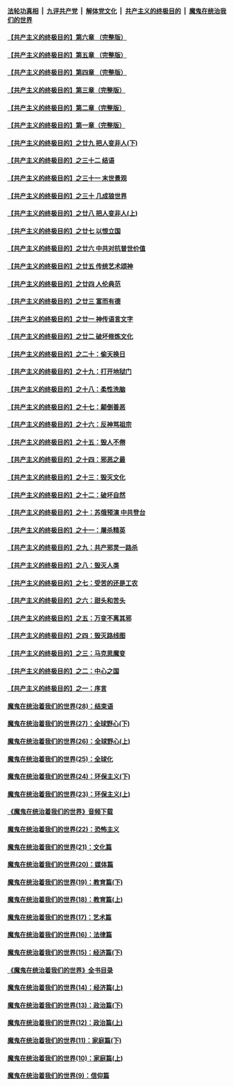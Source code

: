 ####  [法轮功真相](../../../../basic/blob/master/README.md?t=05190501) &nbsp;|&nbsp; [九评共产党](../../../../9ping.md/blob/master/README.md?t=05190501) &nbsp;|&nbsp; [解体党文化](../../../../jtdwh.md/blob/master/README.md?t=05190501)  &nbsp;|&nbsp; [共产主义的终极目的](../../../../gczydzjmd.md/blob/master/README.md?t=05190501) &nbsp;|&nbsp; [魔鬼在统治我们的世界](../../../../mgztzwmdsj.md/blob/master/README.md?t=05190501) 

#### [【共产主义的终极目的】第六章 （完整版）](../pages/nsc422/n11428913.md?t=05190501) 

#### [【共产主义的终极目的】第五章 （完整版）](../pages/nsc422/n11428912.md?t=05190501) 

#### [【共产主义的终极目的】第四章 （完整版）](../pages/nsc422/n11428907.md?t=05190501) 

#### [【共产主义的终极目的】第三章（完整版）](../pages/nsc422/n11428848.md?t=05190501) 

#### [【共产主义的终极目的】第二章（完整版）](../pages/nsc422/n11428831.md?t=05190501) 

#### [【共产主义的终极目的】第一章（完整版）](../pages/nsc422/n11417651.md?t=05190501) 

#### [【共产主义的终极目的】之廿九 把人变非人(下)](../pages/nsc422/n11344140.md?t=05190501) 

#### [【共产主义的终极目的】之三十二 结语](../pages/nsc422/n11360535.md?t=05190501) 

#### [【共产主义的终极目的】之三十一 末世景观](../pages/nsc422/n11351129.md?t=05190501) 

#### [【共产主义的终极目的】之三十 几成狼世界](../pages/nsc422/n11348280.md?t=05190501) 

#### [【共产主义的终极目的】之廿八 把人变非人(上)](../pages/nsc422/n11340492.md?t=05190501) 

#### [【共产主义的终极目的】之廿七 以恨立国](../pages/nsc422/n11336944.md?t=05190501) 

#### [【共产主义的终极目的】之廿六 中共对抗普世价值](../pages/nsc422/n11324785.md?t=05190501) 

#### [【共产主义的终极目的】之廿五 传统艺术颂神](../pages/nsc422/n11296396.md?t=05190501) 

#### [【共产主义的终极目的】之廿四 人伦典范](../pages/nsc422/n11296397.md?t=05190501) 

#### [【共产主义的终极目的】之廿三 富而有德](../pages/nsc422/n11283598.md?t=05190501) 

#### [【共产主义的终极目的】之廿一 神传语言文字](../pages/nsc422/n11263265.md?t=05190501) 

#### [【共产主义的终极目的】之廿二 破坏修炼文化](../pages/nsc422/n11245728.md?t=05190501) 

#### [【共产主义的终极目的】之二十：偷天换日](../pages/nsc422/n11238846.md?t=05190501) 

#### [【共产主义的终极目的】之十九：打开地狱门](../pages/nsc422/n11206376.md?t=05190501) 

#### [【共产主义的终极目的】之十八：柔性洗脑](../pages/nsc422/n11199994.md?t=05190501) 

#### [【共产主义的终极目的】之十七：颠倒善恶](../pages/nsc422/n11179782.md?t=05190501) 

#### [【共产主义的终极目的】之十六：反神骂祖宗](../pages/nsc422/n11166798.md?t=05190501) 

#### [【共产主义的终极目的】之十五：毁人不倦](../pages/nsc422/n11166792.md?t=05190501) 

#### [【共产主义的终极目的】之十四：邪恶之最](../pages/nsc422/n11150249.md?t=05190501) 

#### [【共产主义的终极目的】之十三：毁灭文化](../pages/nsc422/n11135227.md?t=05190501) 

#### [【共产主义的终极目的】之十二：破坏自然](../pages/nsc422/n11135214.md?t=05190501) 

#### [【共产主义的终极目的】之十：苏俄预演 中共登台](../pages/nsc422/n11118424.md?t=05190501) 

#### [【共产主义的终极目的】之十一：屠杀精英](../pages/nsc422/n11118442.md?t=05190501) 

#### [【共产主义的终极目的】之九：共产邪灵一路杀](../pages/nsc422/n11114139.md?t=05190501) 

#### [【共产主义的终极目的】之八：毁灭人类](../pages/nsc422/n11108503.md?t=05190501) 

#### [【共产主义的终极目的】之七：受苦的还是工农](../pages/nsc422/n11101809.md?t=05190501) 

#### [【共产主义的终极目的】之六：甜头和苦头](../pages/nsc422/n11096971.md?t=05190501) 

#### [【共产主义的终极目的】之五：万变不离其邪](../pages/nsc422/n11091285.md?t=05190501) 

#### [【共产主义的终极目的】之四：毁灭路线图](../pages/nsc422/n11086284.md?t=05190501) 

#### [【共产主义的终极目的】之三：马克思魔变](../pages/nsc422/n11061941.md?t=05190501) 

#### [【共产主义的终极目的】之二：中心之国](../pages/nsc422/n11047728.md?t=05190501) 

#### [【共产主义的终极目的】之一：序言](../pages/nsc422/n11086077.md?t=05190501) 

#### [魔鬼在统治着我们的世界(28)：结束语](../pages/nsc422/n10936246.md?t=05190501) 

#### [魔鬼在统治着我们的世界(27)：全球野心(下)](../pages/nsc422/n10928319.md?t=05190501) 

#### [魔鬼在统治着我们的世界(26)：全球野心(上)](../pages/nsc422/n10900318.md?t=05190501) 

#### [魔鬼在统治着我们的世界(25)：全球化](../pages/nsc422/n10788205.md?t=05190501) 

#### [魔鬼在统治着我们的世界(24)：环保主义(下)](../pages/nsc422/n10695307.md?t=05190501) 

#### [魔鬼在统治着我们的世界(23)：环保主义(上)](../pages/nsc422/n10688613.md?t=05190501) 

#### [《魔鬼在统治着我们的世界》音频下载](../pages/nsc422/n10635553.md?t=05190501) 

#### [魔鬼在统治着我们的世界(22)：恐怖主义](../pages/nsc422/n10614727.md?t=05190501) 

#### [魔鬼在统治着我们的世界(21)：文化篇](../pages/nsc422/n10597706.md?t=05190501) 

#### [魔鬼在统治着我们的世界(20)：媒体篇](../pages/nsc422/n10586579.md?t=05190501) 

#### [魔鬼在统治着我们的世界(19)：教育篇(下)](../pages/nsc422/n10564808.md?t=05190501) 

#### [魔鬼在统治着我们的世界(18)：教育篇(上)](../pages/nsc422/n10526970.md?t=05190501) 

#### [魔鬼在统治着我们的世界(17)：艺术篇](../pages/nsc422/n10499093.md?t=05190501) 

#### [魔鬼在统治着我们的世界(16)：法律篇](../pages/nsc422/n10485969.md?t=05190501) 

#### [魔鬼在统治着我们的世界(15)：经济篇(下)](../pages/nsc422/n10469975.md?t=05190501) 

#### [《魔鬼在统治着我们的世界》全书目录](../pages/nsc422/n10464261.md?t=05190501) 

#### [魔鬼在统治着我们的世界(14)：经济篇(上)](../pages/nsc422/n10457370.md?t=05190501) 

#### [魔鬼在统治着我们的世界(13)：政治篇(下)](../pages/nsc422/n10448270.md?t=05190501) 

#### [魔鬼在统治着我们的世界(12)：政治篇(上)](../pages/nsc422/n10444576.md?t=05190501) 

#### [魔鬼在统治着我们的世界(11)：家庭篇(下)](../pages/nsc422/n10440961.md?t=05190501) 

#### [魔鬼在统治着我们的世界(10)：家庭篇(上)](../pages/nsc422/n10435448.md?t=05190501) 

#### [魔鬼在统治着我们的世界(9)：信仰篇](../pages/nsc422/n10432159.md?t=05190501) 

